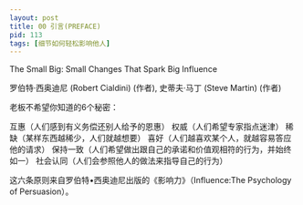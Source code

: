 ```yaml
---
layout: post
title: 00 引言(PREFACE)
pid: 113
tags: [细节如何轻松影响他人]
---
```


The Small Big: Small Changes That Spark Big Influence

罗伯特·西奥迪尼 (Robert Cialdini) (作者), 史蒂夫·马丁 (Steve Martin) (作者)

老板不希望你知道的6个秘密：

  互惠（人们感到有义务偿还别人给予的恩惠）
  权威（人们希望专家指点迷津）
  稀缺（某样东西越稀少，人们就越想要）
  喜好（人们越喜欢某个人，就越容易答应他的请求）
  保持一致（人们希望做出跟自己的承诺和价值观相符的行为，并始终如一）
  社会认同（人们会参照他人的做法来指导自己的行为）

这六条原则来自罗伯特•西奥迪尼出版的《影响力》（Influence:The Psychology of Persuasion）。
